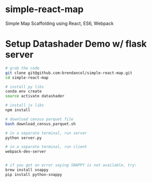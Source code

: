 # simple-react-map
Simple Map Scaffolding using React, ES6, Webpack


# Setup Datashader Demo w/ flask server

```bash
# grab the code
git clone git@github.com:brendancol/simple-react-map.git
cd simple-react-map

# install py libs
conda env create
source activate datashader

# install js libs
npm install

# download census parquet file
bash download_census_parquet.sh

# in a separate terminal, run server
python server.py

# in a separate terminal, run client
webpack-dev-server


# if you get an error saying SNAPPY is not available, try:
brew install snappy
pip install python-snappy
```
